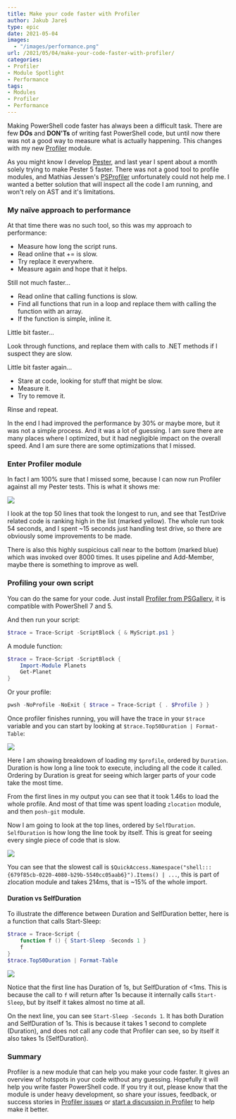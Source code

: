 ```yaml
---
title: Make your code faster with Profiler
author: Jakub Jareš
type: epic
date: 2021-05-04
images: 
  - "/images/performance.png"
url: /2021/05/04/make-your-code-faster-with-profiler/
categories:
- Profiler
- Module Spotlight
- Performance
tags:
- Modules
- Profiler
- Performance
---
```


Making PowerShell code faster has always been a difficult task. There are few **DOs** and **DON'Ts** of writing fast PowerShell code, but until now there was not a good way to measure what is actually happening. This changes with my new [Profiler](https://www.powershellgallery.com/packages/Profile) module. 

As you might know I develop [Pester](https://github.com/pester/pester), and last year I spent about a month solely trying to make Pester 5 faster. There was not a good tool to profile modules, and Mathias Jessen's [PSProfiler](https://www.powershellgallery.com/packages/PSProfiler/) unfortunately could not help me. I wanted a better solution that will inspect all the code I am running, and won't rely on AST and it's limitations. 

### My naïve approach to performance

At that time there was no such tool, so this was my approach to performance: 

- Measure how long the script runs.
- Read online that += is slow.
- Try replace it everywhere.
- Measure again and hope that it helps.

Still not much faster...

- Read online that calling functions is slow.
- Find all functions that run in a loop and replace them with calling the function with an array.
- If the function is simple, inline it.

Little bit faster...

Look through functions, and replace them with calls to .NET methods if I suspect they are slow.

Little bit faster again...

- Stare at code, looking for stuff that might be slow.
- Measure it.
- Try to remove it.

Rinse and repeat.

In the end I had improved the performance by 30% or maybe more, but it was not a simple process. And it was a lot of guessing. I am sure there are many places where I optimized, but it had negligible impact on the overall speed. And I am sure there are some optimizations that I missed. 

### Enter Profiler module

In fact I am 100% sure that I missed some, because I can now run Profiler against all my Pester tests. This is what it shows me:  

![](/images/Pester.png)

I look at the top 50 lines that took the longest to run, and see that TestDrive related code is ranking high in the list (marked yellow). The whole run took 54 seconds, and I spent ~15 seconds just handling test drive, so there are obviously some improvements to be made.

There is also this highly suspicious call near to the bottom (marked blue) which was invoked over 8000 times. It uses pipeline and Add-Member, maybe there is something to improve as well.


### Profiling your own script

You can do the same for your code. Just install [Profiler from PSGallery](https://www.powershellgallery.com/packages/Profiler), it is compatible with PowerShell 7 and 5.

And then run your script: 

```powershell
$trace = Trace-Script -ScriptBlock { & MyScript.ps1 }
```

A module function:

```powershell
$trace = Trace-Script -ScriptBlock {
    Import-Module Planets
    Get-Planet
}
```

Or your profile:

```powershell
pwsh -NoProfile -NoExit { $trace = Trace-Script { . $Profile } }
```

Once profiler finishes running, you will have the trace in your `$trace` variable and you can start by looking at `$trace.Top50Duration | Format-Table`: 

![](/images/ProfileDuration.png)

Here I am showing breakdown of loading my `$profile`, ordered by `Duration`. Duration is how long a line took to execute, including all the code it called. Ordering by Duration is great for seeing which larger parts of your code take the most time.

From the first lines in my output you can see that it took 1.46s to load the whole profile. And most of that time was spent loading `zlocation` module, and then `posh-git` module.

Now I am going to look at the top lines, ordered by `SelfDuration`. `SelfDuration` is how long the line took by itself. This is great for seeing every single piece of code that is slow.

![](/images/ProfileSelfDuration.png)

You can see that the slowest call is `$QuickAccess.Namespace("shell:::{679f85cb-0220-4080-b29b-5540cc05aab6}").Items() | ...`, this is part of zlocation module and takes 214ms, that is ~15% of the whole import.

#### Duration vs SelfDuration

To illustrate the difference between Duration and SelfDuration better, here is a function that calls Start-Sleep: 

```powershell
$trace = Trace-Script { 
    function f () { Start-Sleep -Seconds 1 }
    f
}
$trace.Top50Duration | Format-Table
```

![](/images/DurationAndSelfDuration.png)

Notice that the first line has Duration of 1s, but SelfDuration of <1ms. This is because the call to `f` will return after 1s because it internally calls `Start-Sleep`, but by itself it takes almost no time at all. 

On the next line, you can see `Start-Sleep -Seconds 1`. It has both Duration and SelfDuration of 1s. This is because it takes 1 second to complete (Duration), and does not call any code that Profiler can see, so by itself it also takes 1s (SelfDuration).


### Summary 

Profiler is a new module that can help you make your code faster. It gives an overview of hotspots in your code without any guessing. Hopefully it will help you write faster PowerShell code. If you try it out, please know that the module is under heavy development, so share your issues, feedback, or success stories in [Profiler issues](https://github.com/nohwnd/profiler/issues) or [start a discussion in Profiler](https://github.com/nohwnd/Profiler/discussions) to help make it better.



